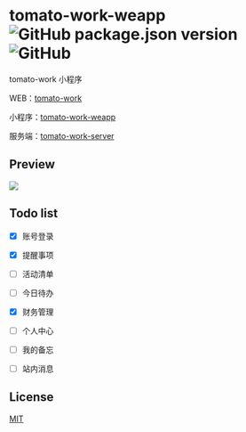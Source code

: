 # tomato-work-weapp ![GitHub package.json version](https://img.shields.io/github/package-json/v/xjh22222228/tomato-work-weapp) ![GitHub](https://img.shields.io/github/license/xjh22222228/tomato-work-weapp)
tomato-work 小程序


WEB：[tomato-work](https://github.com/xjh22222228/tomato-work)

小程序：[tomato-work-weapp](https://github.com/xjh22222228/tomato-work-weapp)

服务端：[tomato-work-server](https://github.com/xjh22222228/tomato-work-server)


## Preview
![](https://xjh22222228.github.io/public/img/tomato-work-weapp-qrcode.jpg)



## Todo list
- [x] 账号登录
- [x] 提醒事项
- [ ] 活动清单
- [ ] 今日待办
- [x] 财务管理
- [ ] 个人中心
- [ ] 我的备忘
- [ ] 站内消息


## License
[MIT](https://opensource.org/licenses/MIT)

